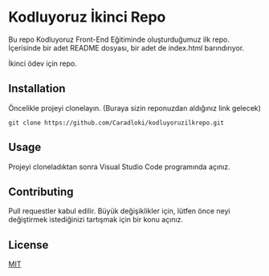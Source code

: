 # Kodluyoruz İkinci Repo
Bu repo Kodluyoruz Front-End Eğitiminde oluşturduğumuz ilk repo. İçerisinde bir adet README dosyası, bir adet de index.html barındırıyor.

İkinci ödev için repo.

## Installation
Öncelikle projeyi clonelayın. (Buraya sizin reponuzdan aldığınız link gelecek)

`git clone https://github.com/Caradloki/kodluyoruzilkrepo.git`

## Usage
Projeyi cloneladıktan sonra Visual Studio Code programında açınız.

## Contributing
Pull requestler kabul edilir. Büyük değişiklikler için, lütfen önce neyi değiştirmek istediğinizi tartışmak için bir konu açınız.

## License
[MIT](https://choosealicense.com/licenses/mit/)